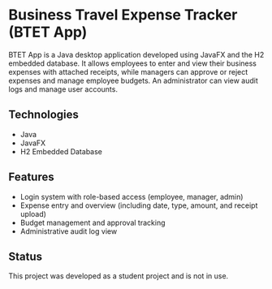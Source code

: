 # Business Travel Expense Tracker (BTET App)

BTET App is a Java desktop application developed using JavaFX and the H2 embedded database.
It allows employees to enter and view their business expenses with attached receipts,
while managers can approve or reject expenses and manage employee budgets.
An administrator can view audit logs and manage user accounts.

## Technologies
- Java
- JavaFX
- H2 Embedded Database

## Features
- Login system with role-based access (employee, manager, admin)
- Expense entry and overview (including date, type, amount, and receipt upload)
- Budget management and approval tracking
- Administrative audit log view

## Status
This project was developed as a student project and is not in use.